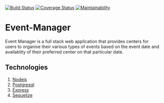 [![Build Status](https://travis-ci.org/missating/Event-Manager.svg?branch=develop)](https://travis-ci.org/missating/Event-Manager)
[![Coverage Status](https://coveralls.io/repos/github/missating/Event-Manager/badge.svg?branch=develop)](https://coveralls.io/github/missating/Event-Manager?branch=develop)
[![Maintainability](https://api.codeclimate.com/v1/badges/b0e41eac3be9e041f43f/maintainability)](https://codeclimate.com/github/missating/Event-Manager/maintainability)

# Event-Manager
Event Manager is a full stack web application that provides centers for users to organise their various types of events based on the 
event date and availablity of their preferred center on that particular date.

## Technologies 
 1. [Nodejs](https://nodejs.org/en/)
 1. [Postgresql](https://www.postgresql.org/)
 1. [Express](https://expressjs.com/)
 1. [Sequelize](http://docs.sequelizejs.com/)